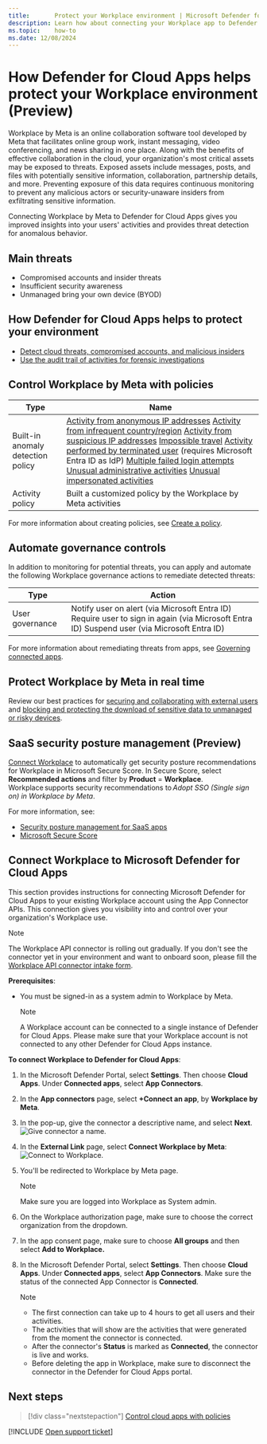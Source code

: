 ```yaml
---
title:       Protect your Workplace environment | Microsoft Defender for Cloud Apps
description: Learn how about connecting your Workplace app to Defender for Cloud Apps using the API connector.
ms.topic:    how-to
ms.date: 12/08/2024
---
```


# How Defender for Cloud Apps helps protect your Workplace environment (Preview)



Workplace by Meta is an online collaboration software tool developed by Meta that facilitates online group work, instant messaging, video conferencing, and news sharing in one place. Along with the benefits of effective collaboration in the cloud, your organization's most critical assets may be exposed to threats. Exposed assets include messages, posts, and files with potentially sensitive information, collaboration, partnership details, and more. Preventing exposure of this data requires continuous monitoring to prevent any malicious actors or security-unaware insiders from exfiltrating sensitive information.

Connecting Workplace by Meta to Defender for Cloud Apps gives you improved insights into your users' activities and provides threat detection for anomalous behavior.

## Main threats

- Compromised accounts and insider threats
- Insufficient security awareness
- Unmanaged bring your own device (BYOD)

## How Defender for Cloud Apps helps to protect your environment

- [Detect cloud threats, compromised accounts, and malicious insiders](best-practices.md#detect-cloud-threats-compromised-accounts-malicious-insiders-and-ransomware)
- [Use the audit trail of activities for forensic investigations](best-practices.md#use-the-audit-trail-of-activities-for-forensic-investigations)

## Control Workplace by Meta with policies

| Type | Name |
| ---- | ---- |
| Built-in  anomaly detection policy | [Activity from   anonymous IP addresses](anomaly-detection-policy.md#activity-from-anonymous-ip-addresses)   [Activity from infrequent country/region](anomaly-detection-policy.md#activity-from-infrequent-country)  [Activity from   suspicious IP addresses](anomaly-detection-policy.md#activity-from-suspicious-ip-addresses)   [Impossible travel](anomaly-detection-policy.md#impossible-travel)   [Activity   performed by terminated user](anomaly-detection-policy.md#activity-performed-by-terminated-user) (requires Microsoft Entra ID as IdP)   [Multiple failed login attempts](anomaly-detection-policy.md#multiple-failed-login-attempts)   [Unusual   administrative activities](anomaly-detection-policy.md#unusual-activities-by-user)   [Unusual impersonated activities](anomaly-detection-policy.md#unusual-activities-by-user) |
| Activity  policy                   | Built a customized policy by the Workplace by Meta activities|

For more information about creating policies, see [Create a policy](control-cloud-apps-with-policies.md#create-a-policy).

## Automate governance controls

In addition to monitoring for potential threats, you can apply and automate the following Workplace governance actions to remediate detected threats:

| Type | Action |
| ---- | ---- |
| User governance | Notify user on  alert (via Microsoft Entra ID)  Require user to sign in again (via Microsoft Entra ID)    Suspend user (via Microsoft Entra ID) |

For more information about remediating threats from apps, see [Governing connected apps](governance-actions.md).

## Protect Workplace by Meta in real time

Review our best practices for [securing and collaborating with external users](best-practices.md#secure-collaboration-with-external-users-by-enforcing-real-time-session-controls) and [blocking and protecting the download of sensitive data to unmanaged or risky devices](best-practices.md#block-and-protect-download-of-sensitive-data-to-unmanaged-or-risky-devices).

## SaaS security posture management (Preview)

[Connect Workplace](#connect-workplace-to-microsoft-defender-for-cloud-apps) to automatically get security posture recommendations for Workplace in Microsoft Secure Score. In Secure Score, select **Recommended actions** and filter by **Product** = **Workplace**. Workplace supports security recommendations to *Adopt SSO (Single sign on) in Workplace by Meta*.

For more information, see:

- [Security posture management for SaaS apps](security-saas.md)
- [Microsoft Secure Score](/microsoft-365/security/defender/microsoft-secure-score)


## Connect Workplace to Microsoft Defender for Cloud Apps

This section provides instructions for connecting Microsoft Defender for Cloud Apps to your existing Workplace account using the App Connector APIs. This connection gives you visibility into and control over your organization's Workplace use.

   > [!NOTE]
   > The Workplace API connector is rolling out gradually. If you don't see the connector yet in your environment and want to onboard soon, please fill the [Workplace API connector intake form](https://forms.microsoft.com/r/euj3pEmiM4).

**Prerequisites**:

- You must be signed-in as a system admin to Workplace by Meta.

   > [!NOTE]
   > A Workplace account can be connected to a single instance of Defender for Cloud Apps. Please make sure that your Workplace account is not connected to any other Defender for Cloud Apps instance.

**To connect Workplace to Defender for Cloud Apps**:

1. In the Microsoft Defender Portal, select **Settings**. Then choose **Cloud Apps**. Under **Connected apps**, select **App Connectors**.
1. In the **App connectors** page, select **+Connect an app**, by **Workplace by Meta**.
1. In the pop-up, give the connector a descriptive name, and select **Next**.
   ![Give connector a name.](media/workplace-connector.png)

1. In the **External Link** page, select **Connect Workplace by Meta**:
   ![Connect to Workplace.](media/connect-workplace.png)

1. You'll be redirected to Workplace by Meta page.

   >[!NOTE]
   >Make sure you are logged into Workplace as System admin.

1. On the Workplace authorization page, make sure to choose the correct organization from the dropdown.

1. In the app consent page, make sure to choose **All groups** and then select **Add to Workplace.**
1. In the Microsoft Defender Portal, select **Settings**. Then choose **Cloud Apps**. Under **Connected apps**, select **App Connectors**. Make sure the status of the connected App Connector is **Connected**.

   > [!NOTE]
   >
   > - The first connection can take up to 4 hours to get all users and their activities.
   > - The activities that will show are the activities that were generated from the moment the connector is connected.
   > - After the connector's **Status** is marked as **Connected**, the connector is live and works.
   > - Before deleting the app in Workplace, make sure to disconnect the connector in the Defender for Cloud Apps portal.

## Next steps

> [!div class="nextstepaction"]
> [Control cloud apps with policies](control-cloud-apps-with-policies.md)

[!INCLUDE [Open support ticket](includes/support.md)]
